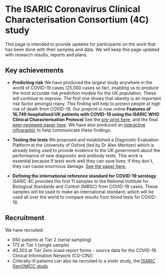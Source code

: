 # The ISARIC Coronavirus Clinical Characterisation Consortium (4C) study

This page is intended to provide updates for participants on the work that has been done with their samples and data. We will keep this page updated with research results, reports and plans.

## Key achievements

- **Predicting risk** We have produced the largest study anywhere in the world of COVID-19 cases (25,000 cases so far), enabling us to produce the most accurate risk prediction models for the UK population. These will continue to improve. The first one shows that obesity is an important risk factor amongst many. This finding will help to protect people at high risk of death from COVID-19. Our preprint is now online **Features of 16,749 hospitalised UK patients with COVID-19 using the ISARIC WHO Clinical Characterisation Protocol** See the [pre-print here](https://www.medrxiv.org/content/10.1101/2020.04.23.20076042v1), and the final [peer-reviewed paper here](https://dx.doi.org/10.1136/bmj.m1985). We have also produced an [interactive infographic](./risk) to help communicate these findings.

- **Testing the tests** We proposed and established a Diagnostic Evaluation Platform at the University of Oxford (led by Dr Alex Mentzer) which is already being used to provide evidence to the UK government about the performance of new diagnostic and antibody tests. This work is essential because if tests work well they can save lives; if they don't, they can cause enormous damage. [See the paper here.](https://www.medrxiv.org/content/10.1101/2020.04.15.20066407v1)

- **Defining the international reference standard for COVID-19 serology** ISARIC 4C provided the first 11 samples to the National Institute for Biological Standards and Control (NIBSC) from COVID-19 cases. These samples will be used to make an international standard, which will be used all over the world to compare results from blood tests for COVID-19.

## Recruitment

We have recruited:
- 650 patients at Tier 2 (serial sampling)
- 173 at Tier 1 (single sample)
- 40,303 at Tier Zero (case report forms - source data for the COVID-19 Clinical Information Network (CO-CIN))
- Critically-ill patients can also be recruited to a sister study, the [ISARIC GenOMICC study](https://genomicc.org)




